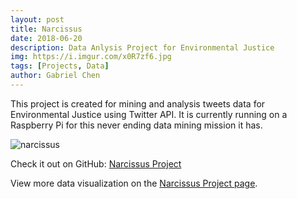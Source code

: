 ```yaml
---
layout: post
title: Narcissus
date: 2018-06-20
description: Data Anlysis Project for Environmental Justice
img: https://i.imgur.com/x0R7zf6.jpg
tags: [Projects, Data]
author: Gabriel Chen
---
```

This project is created for mining and analysis tweets data for Environmental Justice using Twitter API. It is currently running on a Raspberry Pi for this never ending data mining mission it has.

![narcissus](https://i.imgur.com/I82eHXo.png)

Check it out on GitHub: [Narcissus Project](https://github.com/Gabriel-Chen/Narcissus)

View more data visualization on the [Narcissus Project page](https://gabriel-chen.github.io/Narcissus/).
